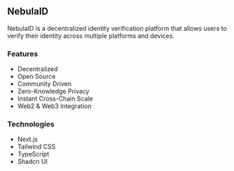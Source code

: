 ## NebulaID

NebulaID is a decentralized identity verification platform that allows users to verify their identity across multiple platforms and devices.

### Features

- Decentralized
- Open Source
- Community Driven
- Zero-Knowledge Privacy
- Instant Cross-Chain Scale
- Web2 & Web3 Integration

### Technologies

- Next.js
- Tailwind CSS
- TypeScript
- Shadcn UI



